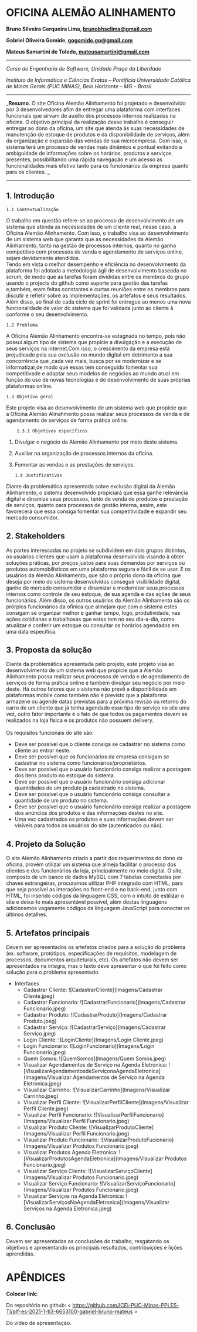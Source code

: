 # OFICINA ALEMÃO ALINHAMENTO 

**Bruno Silveira Cerqueira Lima, brunobhsclima@gmail.com**

**Gabriel Oliveira Gomide, gogomide.go@gmail.com**

**Mateus Samartini de Toledo, mateusamartini@gmail.com**

---

_Curso de Engenharia de Software, Unidade Praça da Liberdade_

_Instituto de Informática e Ciências Exatas – Pontifícia Universidade Católica de Minas Gerais (PUC MINAS), Belo Horizonte – MG – Brasil_

---

_**Resumo**. O site Oficina Alemão Alinhamento foi projetado e desenvolvido por 3 desenvolvedores afim de entregar uma plataforma com interfaces funcionais que sirvam de auxílio dos processos internos realizadas na oficina. O objetivo principal da realização desse trabalho é conseguir entregar ao dono da oficina, um site que atenda às suas necessidades de manutenção do estoque de produtos e da disponibilidade de serviços, além da organização e expansão das vendas de sua microempresa. Com isso, o sistema terá um processo de vendas mais dinâmico e pontual evitando a ambiguidade de informações sobre os horários, produtos e serviços presentes, possibilitando uma rápida navegação e um acesso às funcionalidades mais efetivo tanto para os funcionários da empresa quanto para os clientes.  _

---


## 1. Introdução


    1.1 Contextualização
O trabalho em questão refere-se ao processo de desenvolvimento de um sistema que atenda às necessidades de um cliente real, nesse caso, a Oficina Alemão Alinhamento.
Com isso, o trabalho visa ao desenvolvimento de um sistema web que garanta que as necessidades da Alemão Alinhamento, tanto na gestão de processos internos, quanto no ganho competitivo com processos de venda e agendamento de serviços online, sejam devidamente atendidos.
<br> Tendo em vista o melhor desempenho e eficiência no desenvolvimento da plataforma foi adotada a metodologia ágil de desenvolvimento baseada no scrum, de modo que as tarefas foram divididas entre os membros do grupo usando o projects do github como suporte para gestão das tarefas e,também, eram feitas constantes e curtas reuniões entre os membros para discutir e refletir sobre as implementações, os artefatos e seus resultados. Além disso, ao final de cada ciclo de sprint foi entregue ao menos uma  nova funcionalidade de valor do sistema que foi validada junto ao cliente à conforme o seu desenvolvimento.

    1.2 Problema

   A Oficina Alemão Alinhamento encontra-se estagnada no tempo, pois não possui algum tipo de sistema que propicie a divulgação e a execução de seus serviços na internet.Com isso, o crescimento da empresa está prejudicado pela sua exclusão no mundo digital em detrimento a sua concorrência que ,cada vez mais, busca por se modernizar e se informatizar,de modo que essas tem conseguido fomentar sua competitivade e adaptar seus modelos de negócios ao mundo atual em função do uso de novas tecnologias e do desenvolvimento de suas próprias plataformas online.


    1.3 Objetivo geral

   Este projeto visa ao desenvolvimento de um sistema web que propicie que a Oficina Alemão Alinahmento possa realizar seus processos de venda e de agendamento de serviços de forma prática online.

        1.3.1 Objetivos específicos

1.  Divulgar o negócio da Alemão Alinhamento por meio deste sistema.
2.  Auxiliar na organização de processos internos da oficina.
3.  Fomentar as vendas e as prestações de serviços.

        1.4 Justificativas

Diante da problemática apresentada sobre exclusão digital da Alemão Alinhamento, o sistema desenvolvido propiciará que essa ganhe relevância digital e dinamize seus processos, tanto de venda de produtos e prestação de serviços, quanto para processos de gestão interna, assim, este favorecerá que essa consiga fomentar sua competitividade e expandir seu mercado consumidor.


## 2. Stakeholders

As partes interessadas no projeto se subdividem em dois grupos distintos, os usuários clientes que usam a plataforma desenvolvida visando à obter soluções práticas, por preços justos para suas demandas por serviços ou produtos automobilísticos em uma plataforma segura e fácil de se usar. E os usuários da Alemão Alinhamento, que são o próprio dono da oficina que deseja por meio do sistema desenvolvidos conseguir visibilidade digital, ganho de mercado consumidor e dinamizar e modernizar seus processos internos como controle de seu estoque, de sua agenda e das ações de seus funcionários. Além disso, os outros usuários da Alemão Alinhamento são os prórpios funcionários da ofinica que almejam que com o sistema estes consigam se organizar melhor e ganhar tempo, logo, produtividade, nas ações cotidianas e trabalhosas que estes tem no seu dia-a-dia, como atualizar e conferir um estoque ou consultar os horários agendados em uma data específica.



## 3. Proposta da solução

Diante da problemática apresentada pelo projeto, este projeto visa ao desenvolvimento de um sistema web que propicie que a Alemão Alinhamento possa realizar seus processos de venda e de agendamento de serviços de forma prática online e também divulgar seu negócio por meio deste.
Há outros fatores que o sistema não prevê a disponibilidade em plataformas mobile como também não é previsto que a plataforma armazene ou agende datas previstas para a próxima revisão ou retorno do carro de um cliente que já tenha agendado esse tipo de serviço no site uma vez, outro fator importante é o fato de que todos os pagamentos devem se realizados na loja física e os produtos não possuem delivery.
<br><br> Os requisitos funcionais do site são:
* Deve ser possível que o cliente consiga se cadastrar no sistema como cliente ao entrar neste.
* Deve ser possível que os funcionários da empresa consigam se cadastrar no sistema como funcionários/proprietários.
* Deve ser possível que o usuário funcionário consiga realizar a postagem dos itens produto no estoque do sistema. 	
* Deve ser possível que o usuário funcionário consiga adicionar quantidades de um produto já cadastrado no sistema. 
*  Deve ser possível que o usuário funcionário consiga consultar a quantidade de um produto no sistema. 
* Deve ser possível que o usuário funcionário consiga realizar a postagem dos anúncios dos produtos e das informações destes no site.
* Uma vez cadastrados os produtos e suas informações devem ser visíveis para todos os usuários do site (autenticados ou não).

## 4. Projeto da Solução

O site Alemão Alinhamento criado a partir dos requerimentos do dono da oficina, provém utilizar um sistema que almeja facilitar o processo dos clientes e dos funcionários da loja, principalmente no meio digital.
O site, composto de um banco de dados MySQL com 7 tabelas conectadas por chaves estrangeiras, procuramos utilizar PHP integrado com HTML, para que seja possível as interações no front-end e no back-end, junto com HTML, foi inserido códigos da linguagem CSS, com o intuito de estilizar o site e deixa-lo mais apresentável possível, além destas linguagens adicionamos vagamente códigos da linguagem JavaScript para conectar os últimos detalhes.

## 5. Artefatos principais

Devem ser apresentados os artefatos criados para a solução do problema 
(ex. software, protótipos, especificações de requisitos, modelagem de processos, 
documentos arquiteturais, etc). Os artefatos não devem ser apresentados na íntegra, 
mas o texto deve apresentar o que foi feito como solução para o problema apresentado.

* Interfaces 
    * Cadastrar Cliente:
      ![CadastrarCliente](Imagens/Cadastrar Cliente.jpeg)
    * Cadastrar Funcionario:
      ![CadastrarFuncionario](Imagens/Cadastrar Funcionario.jpeg)
    * Cadastrar Produto:
      ![CadastrarProduto](Imagens/Cadastrar Produto.jpeg)
    * Cadastrar Serviço: 
      ![CadastrarServiço](Imagens/Cadastrar Serviço.jpeg)
    * Login Cliente:
      ![LoginCliente](Imagens/Login Cliente.jpeg)
    * Login Funcionario:
      ![LoginFuncionario](Imagens/Login Funcionario.jpeg)
    * Quem Somos:
      ![QuemSomos](Imagens/Quem Somos.jpeg)
    * Visualizar Agendamentos de Serviço na Agenda Eletronica:
      ![VisualizarAgendamentosdeServiçonaAgendaEletronica](Imagens/Visualizar Agendamentos de Serviço na Agenda Eletronica.jpeg)
    * Visualizar Carrinho:
      ![VisualizarCarrinho](Imagens/Visualizar Carrinho.jpeg)
    * Visualizar Perfil Cliente:
      ![VisualizarPerfilCliente](Imagens/Visualizar Perfil Cliente.jpeg)
    * Visualizar Perfil Funcionario:
      ![VisualizarPerfilFuncionario](Imagens/Visualizar Perfil Funcionario.jpeg)
    * Visualizar Produto Cliente:
      ![VisualizarProdutoCliente](Imagens/Visualizar Perfil Funcionario.jpeg)
    * Visualizar Produto Funcionario:
      ![VisualizarProdutoFucionario](Imagens/Visualizar Produtos Funcionario.jpeg)
    * Visualizar Produtos Agenda Eletronica:
      ![VisualizarProdutosAgendaEletronica](Imagens/Visualizar Produtos Funcionario.jpeg)
    * Visualizar Serviço Cliente:
      ![VisualizarServiçoCliente](Imagens/Visualizar Produtos Funcionario.jpeg)
    * Visualizar Serviço Funcionario:
      ![VisualizarServiçoFuncionario](Imagens/Visualizar Produtos Funcionario.jpeg)
    * Visualizar Serviços na Agenda Eletronica:
      ![VisualizarServiçosNaAgendaEletronica](Imagens/Visualizar Serviços na Agenda Eletronica.jpeg)

## 6. Conclusão

Devem ser apresentadas as conclusões do trabalho, resgatando os objetivos e 
apresentando os principais resultados, contribuições e lições aprendidas.


# APÊNDICES

**Colocar link:**

Do repositório no github: < https://github.com/ICEI-PUC-Minas-PPLES-TI/plf-es-2021-1-ti3-6653100-gabriel-bruno-mateus >

Do vídeo de apresentação.





